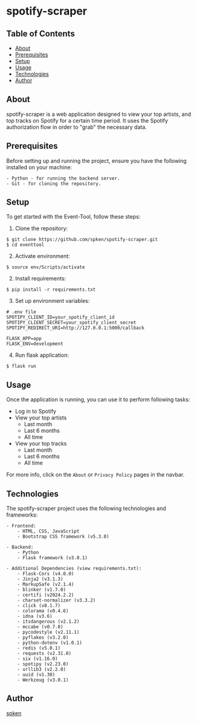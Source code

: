 # spotify-scraper

## Table of Contents

* [About](#about)
* [Prerequisites](#prerequisites)
* [Setup](#setup)
* [Usage](#usage)
* [Technologies](#technologies)
* [Author](#author)

## About

spotify-scraper is a web application designed to view your top artists, and top tracks on Spotify for a certain time period. It uses the Spotify authorization flow in order to "grab" the necessary data.

## Prerequisites

Before setting up and running the project, ensure you have the following installed on your machine:

```
- Python - for running the backend server.
- Git - for cloning the repository.
```

## Setup

To get started with the Event-Tool, follow these steps:

1. Clone the repository:

```
$ git clone https://github.com/spken/spotify-scraper.git
$ cd eventtool
```

2. Activate environment:

```
$ source env/Scripts/activate
```

2. Install requirements:

```
$ pip install -r requirements.txt
```

3. Set up environment variables:

```
# .env file
SPOTIPY_CLIENT_ID=your_spotify_client_id
SPOTIPY_CLIENT_SECRET=your_spotify_client_secret
SPOTIPY_REDIRECT_URI=http://127.0.0.1:5000/callback

FLASK_APP=app
FLASK_ENV=development
```

4. Run flask application:

```
$ flask run
```

## Usage

Once the application is running, you can use it to perform following tasks:

* Log in to Spotify
* View your top artists
    * Last month
    * Last 6 months
    * All time
* View your top tracks
    * Last month
    * Last 6 months
    * All time

For more info, click on the `About` or `Privacy Policy` pages in the navbar.

## Technologies

The spotify-scraper project uses the following technologies and frameworks:

```
- Frontend:
    - HTML, CSS, JavaScript
    - Bootstrap CSS framework (v5.3.0)

- Backend:
    - Python
    - Flask framework (v3.0.1)

- Additional Dependencies (view requirements.txt):
    - Flask-Cors (v4.0.0)
    - Jinja2 (v3.1.3)
    - MarkupSafe (v2.1.4)
    - blinker (v1.7.0)
    - certifi (v2024.2.2)
    - charset-normalizer (v3.3.2)
    - click (v8.1.7)
    - colorama (v0.4.6)
    - idna (v3.6)
    - itsdangerous (v2.1.2)
    - mccabe (v0.7.0)
    - pycodestyle (v2.11.1)
    - pyflakes (v3.2.0)
    - python-dotenv (v1.0.1)
    - redis (v5.0.1)
    - requests (v2.31.0)
    - six (v1.16.0)
    - spotipy (v2.23.0)
    - urllib3 (v2.2.0)
    - uuid (v1.30)
    - Werkzeug (v3.0.1)
```

## Author

[spken](https://github.com/spken)

